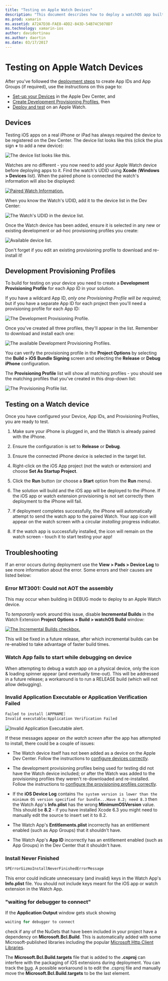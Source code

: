 ```yaml
---
title: "Testing on Apple Watch Devices"
description: "This document describes how to deploy a watchOS app built with Xamarin for testing on an actual Apple Watch. It discusses devices, provisioning profiles, testing, and provides some troubleshooting tips."
ms.prod: xamarin
ms.assetid: A72A7D38-FAE8-4DD2-843D-54B74C5078D7
ms.technology: xamarin-ios
author: davidortinau
ms.author: daortin
ms.date: 03/17/2017
---
```


# Testing on Apple Watch Devices

After you've followed the [deployment steps](~/ios/watchos/deploy-test/index.md)
  to create App IDs and App Groups (if required), use the instructions
  on this page to:

- [Set-up your Devices](#devices) in the Apple Dev Center, and
- [Create Development Provisioning Profiles](#profiles), then
- [Deploy and test](#testing) on an Apple Watch.

<a name="devices"></a>

## Devices

Testing iOS apps on a real iPhone or iPad has always required
  the device to be registered on the Dev Center. The device list
  looks like this (click the plus sign **+** to add a new device):

![The device list looks like this.](device-images/devices-sml.png)

Watches are no different - you now need to add your Apple Watch
  device before deploying apps to it. Find the watch's UDID using
  **Xcode** (**Windows > Devices** list). When the paired phone
  is connected the watch's information will also be displayed:

[![Paired Watch Information.](device-images/xcode-devices-sml.png)](device-images/xcode-devices.png#lightbox)

When you know the Watch's UDID, add it to the device list
  in the Dev Center:

![The Watch's UDID in the device list.](device-images/devices-watch-sml.png)

Once the Watch device has been added, ensure it is selected
  in any new or existing development or ad-hoc provisioning
  profiles you create:

![Available device list.](device-images/devices-provisioning.png)

Don't forget if you edit an existing provisioning profile
  to download and re-install it!

<a name="profiles"></a>

## Development Provisioning Profiles

To build for testing on your device you need to
  create a **Development Provisioning Profile** for
  each App ID in your solution.

If you have a wildcard App ID, *only one Provisioning Profile
  will be required*; but if you have a separate App ID for each
  project then you'll need a provisioning profile for each
  App ID:

![The Development Provisioning Profile.](device-images/provisioningprofile-development.png)

Once you've created all three profiles, they'll appear
  in the list. Remember to download and install each one:

![The available Development Provisioning Profiles.](device-images/provisioningprofiles.png)

You can verify the provisioning profile in the **Project Options**
  by selecting the **Build > iOS Bundle Signing** screen
  and selecting the **Release** or **Debug iPhone** configuration.

The **Provisioning Profile** list will show all matching
  profiles - you should see the matching profiles that
  you've created in this drop-down list:

![The Provisioning Profile list.](device-images/options-selectprofile.png)

<a name="testing"></a>

## Testing on a Watch device

Once you have configured your Device, App IDs, and Provisioning
  Profiles, you are ready to test.

1. Make sure your iPhone is plugged in, and the Watch is already
  paired with the iPhone.

2. Ensure the configuration is set to **Release** or **Debug**.

3. Ensure the connected iPhone device is selected in the target list.

4. Right-click on the iOS App project (not the watch or extension)
  and choose **Set As Startup Project**.

5. Click the **Run** button (or choose a **Start** option from the **Run** menu).

6. The solution will build and the iOS app will be deployed to the iPhone.
  If the iOS app or watch extension provisioning is not set correctly then
  deployment to the iPhone will fail.

7. If deployment completes successfully, the iPhone will automatically attempt to
  send the watch app to the paired Watch. Your app icon will appear
  on the watch screen with a circular *installing* progress indicator.

8. If the watch app is successfully installed, the icon will remain on the watch
  screen - touch it to start testing your app!

## Troubleshooting

If an error occurs during deployment use the **View > Pads > Device Log** to
  see more information about the error. Some errors and their causes
  are listed below:

### Error MT3001: Could not AOT the assembly

This may occur when building in DEBUG mode to deploy to an Apple Watch device.

To *temporarily* work around this issue, disable **Incremental Builds** in the Watch Extension
**Project Options > Build > watchOS Build** window:

[![The Incremental Builds checkbox.](device-images/disable-incremental-sml.png)](device-images/disable-incremental.png#lightbox)

This will be fixed in a future release, after which incremental builds can be
re-enabled to take advantage of faster build times.

### Watch App fails to start while debugging on device

When attempting to debug a watch app on a physical device, only the icon & loading
spinner appear (and eventually time-out). This will be addressed in a future release;
a workaround is to run a RELEASE build (which will not allow debugging).

### Invalid Application Executable or Application Verification Failed

```csharp
Failed to install [APPNAME]
Invalid executable/Application Verification Failed
```

![Invalid Application Executable alert.](device-images/invalid-application-executable.png)

If these messages appear *on the watch screen* after the
  app has attempted to install, there could be a couple of
  issues:

- The Watch device itself has not been added as a device
  on the Apple Dev Center. Follow the instructions
  to [configure devices correctly](#devices).

- The development provisioning profiles being used for testing
  did not have the Watch device included; or after the Watch was
  added to the provisioning profiles they weren't re-downloaded
  and re-installed. Follow the instructions to [configure the provisioning profiles correctly](#profiles).

- If the **iOS Device Log** contains `The system version is lower than the minimum OS version specified for bundle...Have 8.2; need 8.3` then the Watch App's **Info.plist** has the wrong **MinimumOSVersion** value.
  This should be **8.2** - if you have installed Xcode 6.3 you
  might need to manually edit the source to insert set it to 8.2.

- The Watch App's **Entitlements.plist** incorrectly has
  an entitlement enabled (such as App Groups) that it shouldn't have.

- The Watch App's **App ID** incorrectly has an entitlement
  enabled (such as App Groups) in the Dev Center that it shouldn't have.

### Install Never Finished

```csharp
SPErrorGizmoInstallNeverFinishedErrorMessage
```

This error could indicate unnecessary (and invalid) keys
  in the Watch App's **Info.plist** file. You should not
  include keys meant for the iOS app or watch extension
  in the Watch App.

<!--eg. NSLocationAlwaysUsageDescription -->

### "waiting for debugger to connect"

If the **Application Output** window gets stuck showing

```csharp
waiting for debugger to connect
```

check if any of the NuGets that have been included in your
  project have a dependency on **Microsoft.Bcl.Build**. This
  is automatically added with some Microsoft-published libraries
  including the popular [Microsoft Http Client Libraries](https://www.nuget.org/packages/Microsoft.Net.Http/).

The **Microsoft.Bcl.Build.targets** file that is added to the
  **.csproj** can interfere with the packaging of iOS
  extensions during deployment. You can track the [bug](https://bugzilla.xamarin.com/show_bug.cgi?id=29912).
  A possible workaround is to edit the .csproj file and manually
  move the **Microsoft.Bcl.Build.targets** to be the last element.

